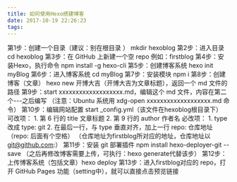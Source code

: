 ```yaml
---
title: 如何使用Hexo搭建博客
date: 2017-10-19 22:26:23
tags:
---
```

第1步：创建一个目录（建议：别在根目录 ） mkdir hexoblog
第2步：进入目录 cd hexoblog
第3步：在 GitHub 上新建一个空 repo 例如：firstblog
第4步：安装Hexo，执行命令 npm install -g hexo-cli
第5步：创建博客系统 hexo init myBlog
第6步：进入博客系统 cd myBlog
第7步：安装模块 npm i
第8步：创建博客（文章） hexo new 开博大吉（开博大吉为文章标题），返回一个 md 文件的路径
第9步：start xxxxxxxxxxxxxxxxxxx.md，编辑这个 md 文件，内容在第二个---之后编写
      （注意：Ubuntu 系统用 xdg-open xxxxxxxxxxxxxxxxxxx.md 命令）
第10步：编辑网站配置 start _config.yml（该文件在hexoblog根目录下）
        可改项：
        1. 第 6 行的 title 文章标题
        2. 第 9 行的 author 作者名
        必改项：
        1. type 改成 type: git
        2. 在最后一行，与 type 垂直对齐，加上一行 repo: 仓库地址（repo: 后面有个空格）
        （仓库地址为firstblog所对应的地址，仓库地址以 git@github.com:）
第11步：安装 git 部署插件 npm install hexo-deployer-git --save
       （之后再修改博客需要上传，可执行：hexo generate代替该步）
第12步：上传博客系统（包括文章）hexo deploy
第13步：进入firstblog对应的 repo，打开 GitHub Pages 功能（setting中），就可以直接点击预览链接

